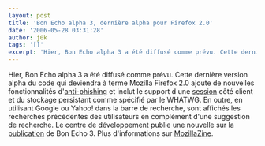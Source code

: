 ```yaml
---
layout: post
title: 'Bon Echo alpha 3, dernière alpha pour Firefox 2.0'
date: '2006-05-28 03:31:28'
author: j0k
tags: '[]'
excerpt: 'Hier, Bon Echo alpha 3 a été diffusé comme prévu. Cette dernière version alpha du code qui deviendra à terme Mozilla Firefox 2.0 ajoute de nouvelles fonctionnalités d''[anti-phishing](http://www.mozilla.org/projects/bonecho/anti-phishing/) et inclut le support d''une [session](http://www.whatwg.org/specs/web-apps/current-work/#scs-client-side) côté client et du      ...'
---
```


Hier, Bon Echo alpha 3 a été diffusé comme prévu. Cette dernière version alpha du code qui deviendra à terme Mozilla Firefox 2.0 ajoute de nouvelles fonctionnalités d'[anti-phishing](http://www.mozilla.org/projects/bonecho/anti-phishing/) et inclut le support d'une [session](http://www.whatwg.org/specs/web-apps/current-work/#scs-client-side) côté client et du stockage persistant comme spécifié par le WHATWG. En outre, en utilisant Google ou Yahoo! dans la barre de recherche, sont affichés les recherches précédentes des utilisateurs en complément d'une suggestion de recherche.
Le centre de développement publie une nouvelle sur la [publication](http://developer.mozilla.org/devnews/index.php/2006/05/26/bon-echo-alpha-3-milestone-released/) de Bon Echo 3.   Plus d'informations sur [MozillaZine](http://www.mozillazine-fr.org/archive.phtml?article=8671).
